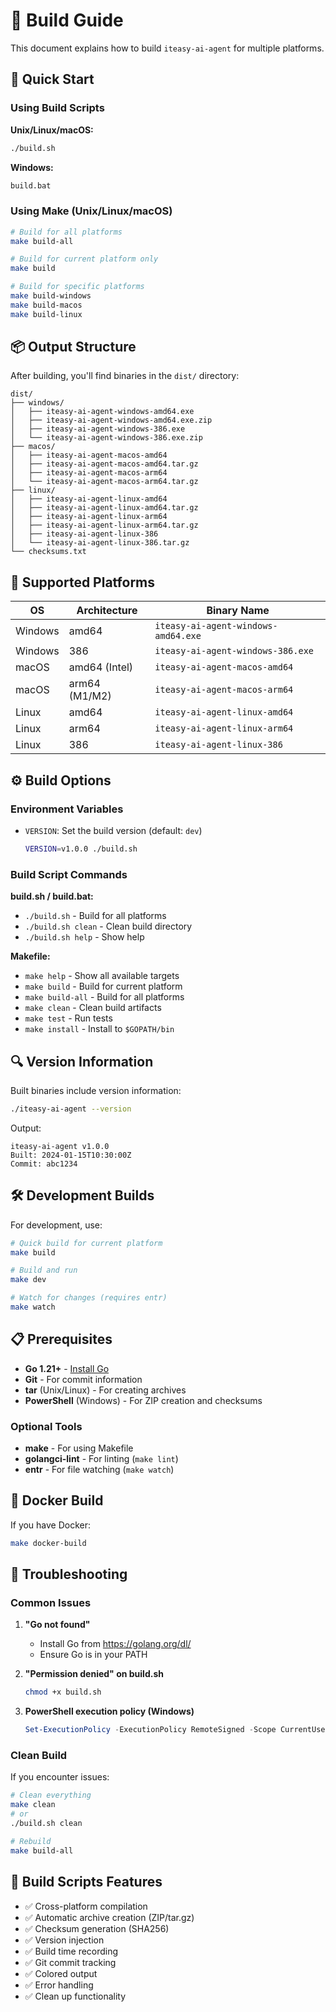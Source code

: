 # 🔨 Build Guide

This document explains how to build `iteasy-ai-agent` for multiple platforms.

## 🚀 Quick Start

### Using Build Scripts

**Unix/Linux/macOS:**
```bash
./build.sh
```

**Windows:**
```cmd
build.bat
```

### Using Make (Unix/Linux/macOS)

```bash
# Build for all platforms
make build-all

# Build for current platform only
make build

# Build for specific platforms
make build-windows
make build-macos
make build-linux
```

## 📦 Output Structure

After building, you'll find binaries in the `dist/` directory:

```
dist/
├── windows/
│   ├── iteasy-ai-agent-windows-amd64.exe
│   ├── iteasy-ai-agent-windows-amd64.exe.zip
│   ├── iteasy-ai-agent-windows-386.exe
│   └── iteasy-ai-agent-windows-386.exe.zip
├── macos/
│   ├── iteasy-ai-agent-macos-amd64
│   ├── iteasy-ai-agent-macos-amd64.tar.gz
│   ├── iteasy-ai-agent-macos-arm64
│   └── iteasy-ai-agent-macos-arm64.tar.gz
├── linux/
│   ├── iteasy-ai-agent-linux-amd64
│   ├── iteasy-ai-agent-linux-amd64.tar.gz
│   ├── iteasy-ai-agent-linux-arm64
│   ├── iteasy-ai-agent-linux-arm64.tar.gz
│   ├── iteasy-ai-agent-linux-386
│   └── iteasy-ai-agent-linux-386.tar.gz
└── checksums.txt
```

## 🎯 Supported Platforms

| OS | Architecture | Binary Name |
|---|---|---|
| Windows | amd64 | `iteasy-ai-agent-windows-amd64.exe` |
| Windows | 386 | `iteasy-ai-agent-windows-386.exe` |
| macOS | amd64 (Intel) | `iteasy-ai-agent-macos-amd64` |
| macOS | arm64 (M1/M2) | `iteasy-ai-agent-macos-arm64` |
| Linux | amd64 | `iteasy-ai-agent-linux-amd64` |
| Linux | arm64 | `iteasy-ai-agent-linux-arm64` |
| Linux | 386 | `iteasy-ai-agent-linux-386` |

## ⚙️ Build Options

### Environment Variables

- `VERSION`: Set the build version (default: `dev`)
  ```bash
  VERSION=v1.0.0 ./build.sh
  ```

### Build Script Commands

**build.sh / build.bat:**
- `./build.sh` - Build for all platforms
- `./build.sh clean` - Clean build directory
- `./build.sh help` - Show help

**Makefile:**
- `make help` - Show all available targets
- `make build` - Build for current platform
- `make build-all` - Build for all platforms
- `make clean` - Clean build artifacts
- `make test` - Run tests
- `make install` - Install to `$GOPATH/bin`

## 🔍 Version Information

Built binaries include version information:

```bash
./iteasy-ai-agent --version
```

Output:
```
iteasy-ai-agent v1.0.0
Built: 2024-01-15T10:30:00Z
Commit: abc1234
```

## 🛠️ Development Builds

For development, use:

```bash
# Quick build for current platform
make build

# Build and run
make dev

# Watch for changes (requires entr)
make watch
```

## 📋 Prerequisites

- **Go 1.21+** - [Install Go](https://golang.org/dl/)
- **Git** - For commit information
- **tar** (Unix/Linux) - For creating archives
- **PowerShell** (Windows) - For ZIP creation and checksums

### Optional Tools

- **make** - For using Makefile
- **golangci-lint** - For linting (`make lint`)
- **entr** - For file watching (`make watch`)

## 🐳 Docker Build

If you have Docker:

```bash
make docker-build
```

## 🚨 Troubleshooting

### Common Issues

1. **"Go not found"**
   - Install Go from https://golang.org/dl/
   - Ensure Go is in your PATH

2. **"Permission denied" on build.sh**
   ```bash
   chmod +x build.sh
   ```

3. **PowerShell execution policy (Windows)**
   ```powershell
   Set-ExecutionPolicy -ExecutionPolicy RemoteSigned -Scope CurrentUser
   ```

### Clean Build

If you encounter issues:

```bash
# Clean everything
make clean
# or
./build.sh clean

# Rebuild
make build-all
```

## 📝 Build Scripts Features

- ✅ Cross-platform compilation
- ✅ Automatic archive creation (ZIP/tar.gz)
- ✅ Checksum generation (SHA256)
- ✅ Version injection
- ✅ Build time recording
- ✅ Git commit tracking
- ✅ Colored output
- ✅ Error handling
- ✅ Clean up functionality